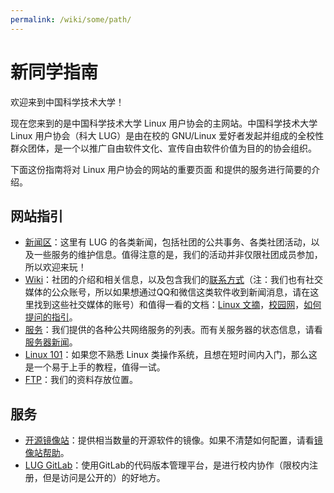 ```yaml
---
permalink: /wiki/some/path/
---
```


# 新同学指南

欢迎来到中国科学技术大学！

现在您来到的是中国科学技术大学 Linux 用户协会的主网站。中国科学技术大学 Linux 用户协会（科大 LUG）是由在校的 GNU/Linux 爱好者发起并组成的全校性群众团体，是一个以推广自由软件文化、宣传自由软件价值为目的的协会组织。

下面这份指南将对 Linux 用户协会的网站的重要页面 和提供的服务进行简要的介绍。

## 网站指引

* [新闻区](https://lug.ustc.edu.cn/news/)：这里有 LUG 的各类新闻，包括社团的公共事务、各类社团活动，以及一些服务的维护信息。值得注意的是，我们的活动并非仅限社团成员参加，所以欢迎来玩！
* [Wiki](https://lug.ustc.edu.cn/wiki/intro/)：社团的介绍和相关信息，以及包含我们的[联系方式](https://lug.ustc.edu.cn/wiki/lug/contact/)（注：我们也有社交媒体的公众账号，所以如果想通过QQ和微信这类软件收到新闻消息，请在这里找到这些社交媒体的账号）和值得一看的文档：[Linux 文摘](https://lug.ustc.edu.cn/wiki/linux_digest/)，[校园网](https://lug.ustc.edu.cn/wiki/doc/ustcnet-faq/)，[如何提问的指引](https://lug.ustc.edu.cn/wiki/doc/howtoask/)。
* [服务](https://lug.ustc.edu.cn/wiki/lug/services/)：我们提供的各种公共网络服务的列表。而有关服务器的状态信息，请看[服务器新闻](https://servers.ustclug.org/)。
* [Linux 101](https://101.lug.ustc.edu.cn/)：如果您不熟悉 Linux 类操作系统，且想在短时间内入门，那么这是一个易于上手的教程，值得一试。
* [FTP](https://ftp.lug.ustc.edu.cn/)：我们的资料存放位置。

## 服务

* [开源镜像站](https://mirrors.ustc.edu.cn/)：提供相当数量的开源软件的镜像。如果不清楚如何配置，请看[镜像站帮助](https://mirrors.ustc.edu.cn/help/)。
* [LUG GitLab](https://git.lug.ustc.edu.cn/)：使用GitLab的代码版本管理平台，是进行校内协作（限校内注册，但是访问是公开的）的好地方。

